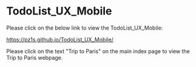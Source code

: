 # TodoList_UX_Mobile

Please click on the below link to view the TodoList_UX_Mobile:

https://pz1s.github.io/TodoList_UX_Mobile/

Please click on the text "Trip to Paris" on the main index page to view the Trip to Paris webpage.

